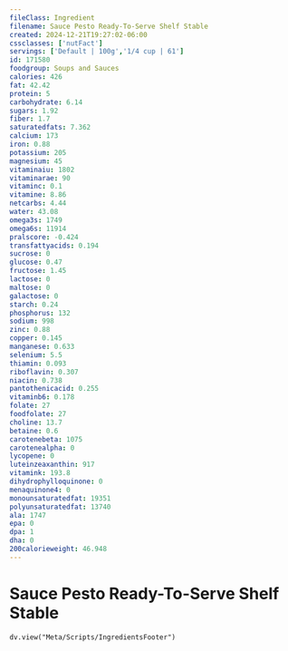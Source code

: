 ```yaml
---
fileClass: Ingredient
filename: Sauce Pesto Ready-To-Serve Shelf Stable
created: 2024-12-21T19:27:02-06:00
cssclasses: ['nutFact']
servings: ['Default | 100g','1/4 cup | 61']
id: 171580
foodgroup: Soups and Sauces
calories: 426
fat: 42.42
protein: 5
carbohydrate: 6.14
sugars: 1.92
fiber: 1.7
saturatedfats: 7.362
calcium: 173
iron: 0.88
potassium: 205
magnesium: 45
vitaminaiu: 1802
vitaminarae: 90
vitaminc: 0.1
vitamine: 8.86
netcarbs: 4.44
water: 43.08
omega3s: 1749
omega6s: 11914
pralscore: -0.424
transfattyacids: 0.194
sucrose: 0
glucose: 0.47
fructose: 1.45
lactose: 0
maltose: 0
galactose: 0
starch: 0.24
phosphorus: 132
sodium: 998
zinc: 0.88
copper: 0.145
manganese: 0.633
selenium: 5.5
thiamin: 0.093
riboflavin: 0.307
niacin: 0.738
pantothenicacid: 0.255
vitaminb6: 0.178
folate: 27
foodfolate: 27
choline: 13.7
betaine: 0.6
carotenebeta: 1075
carotenealpha: 0
lycopene: 0
luteinzeaxanthin: 917
vitamink: 193.8
dihydrophylloquinone: 0
menaquinone4: 0
monounsaturatedfat: 19351
polyunsaturatedfat: 13740
ala: 1747
epa: 0
dpa: 1
dha: 0
200calorieweight: 46.948
---
```


# Sauce Pesto Ready-To-Serve Shelf Stable

```dataviewjs
dv.view("Meta/Scripts/IngredientsFooter")
```